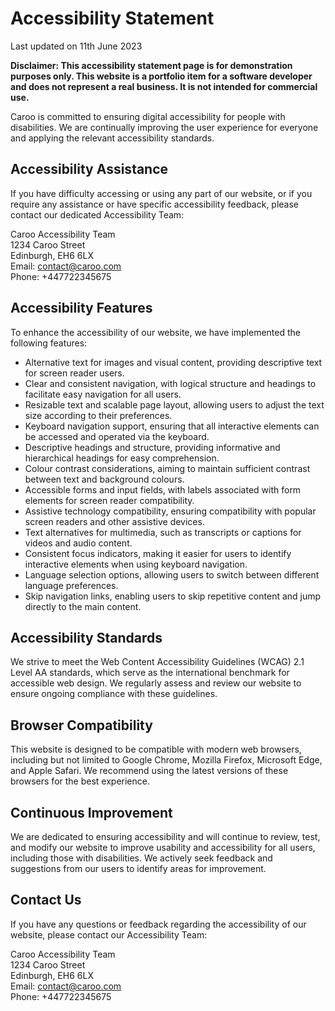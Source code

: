 # Accessibility Statement

Last updated on 11th June 2023

**Disclaimer: This accessibility statement page is for demonstration purposes only. This website is a portfolio item for a software developer and does not represent a real business. It is not intended for commercial use.**

Caroo is committed to ensuring digital accessibility for people with disabilities. We are continually improving the user experience for everyone and applying the relevant accessibility standards.

## Accessibility Assistance

If you have difficulty accessing or using any part of our website, or if you require any assistance or have specific accessibility feedback, please contact our dedicated Accessibility Team:

Caroo Accessibility Team  
1234 Caroo Street  
Edinburgh, EH6 6LX  
Email: contact@caroo.com  
Phone: +447722345675

## Accessibility Features

To enhance the accessibility of our website, we have implemented the following features:

- Alternative text for images and visual content, providing descriptive text for screen reader users.
- Clear and consistent navigation, with logical structure and headings to facilitate easy navigation for all users.
- Resizable text and scalable page layout, allowing users to adjust the text size according to their preferences.
- Keyboard navigation support, ensuring that all interactive elements can be accessed and operated via the keyboard.
- Descriptive headings and structure, providing informative and hierarchical headings for easy comprehension.
- Colour contrast considerations, aiming to maintain sufficient contrast between text and background colours.
- Accessible forms and input fields, with labels associated with form elements for screen reader compatibility.
- Assistive technology compatibility, ensuring compatibility with popular screen readers and other assistive devices.
- Text alternatives for multimedia, such as transcripts or captions for videos and audio content.
- Consistent focus indicators, making it easier for users to identify interactive elements when using keyboard navigation.
- Language selection options, allowing users to switch between different language preferences.
- Skip navigation links, enabling users to skip repetitive content and jump directly to the main content.

## Accessibility Standards

We strive to meet the Web Content Accessibility Guidelines (WCAG) 2.1 Level AA standards, which serve as the international benchmark for accessible web design. We regularly assess and review our website to ensure ongoing compliance with these guidelines.

## Browser Compatibility

This website is designed to be compatible with modern web browsers, including but not limited to Google Chrome, Mozilla Firefox, Microsoft Edge, and Apple Safari. We recommend using the latest versions of these browsers for the best experience.

## Continuous Improvement

We are dedicated to ensuring accessibility and will continue to review, test, and modify our website to improve usability and accessibility for all users, including those with disabilities. We actively seek feedback and suggestions from our users to identify areas for improvement.

## Contact Us

If you have any questions or feedback regarding the accessibility of our website, please contact our Accessibility Team:

Caroo Accessibility Team  
1234 Caroo Street  
Edinburgh, EH6 6LX  
Email: contact@caroo.com  
Phone: +447722345675
